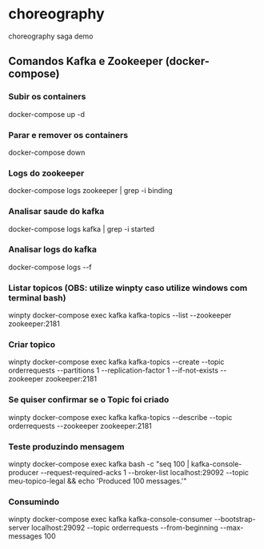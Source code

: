 # choreography
choreography saga demo


## Comandos Kafka e Zookeeper (docker-compose)
### Subir os containers
docker-compose up -d
### Parar e remover os containers
docker-compose down
### Logs do zookeeper
docker-compose logs zookeeper | grep -i binding
### Analisar saude do kafka
docker-compose logs kafka | grep -i started
### Analisar logs do kafka
docker-compose logs --f
### Listar topicos (OBS: utilize winpty caso utilize windows com terminal bash)
winpty docker-compose exec kafka kafka-topics --list --zookeeper zookeeper:2181
### Criar topico
winpty docker-compose exec kafka kafka-topics --create --topic orderrequests --partitions 1 --replication-factor 1 --if-not-exists --zookeeper zookeeper:2181
### Se quiser confirmar se o Topic foi criado
winpty docker-compose exec kafka kafka-topics --describe --topic orderrequests --zookeeper zookeeper:2181
### Teste produzindo mensagem
winpty docker-compose exec kafka bash -c "seq 100 | kafka-console-producer --request-required-acks 1 --broker-list localhost:29092 --topic meu-topico-legal && echo 'Produced 100 messages.'"
### Consumindo 
winpty docker-compose exec kafka kafka-console-consumer --bootstrap-server localhost:29092 --topic orderrequests --from-beginning --max-messages 100

